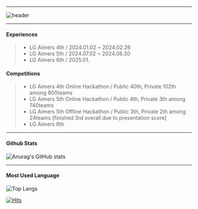 * * *
![header](https://capsule-render.vercel.app/api?type=venom&color=auto&height=300&section=header&text=SeoBuAs&fontSize=90&fontColor=gray&strokeWidth=1&stroke=FFFFFF)
* * *
#### Experiences
> - LG Aimers 4th / 2024.01.02 ~ 2024.02.26
> - LG Aimers 5th / 2024.07.02 ~ 2024.08.30
> - LG Aimers 6th / 2025.01.
#### Competitions
> - LG Aimers 4th Online Hackathon / Public 40th, Private 102th among 800teams
> - LG Aimers 5th Online Hackathon / Public 4th, Private 3th among 740teams
> - LG Aimers 5th Offline Hackathon / Public 3th, Private 2th among 24teams [finished 3rd overall due to presentation score]
> - LG Aimers 6th 
* * *
#### Github Stats
![Anurag's GitHub stats](https://github-readme-stats.vercel.app/api?username=SeoBuAs&show_icons=true&theme=radical)
* * *
#### Most Used Language
![Top Langs](https://github-readme-stats.vercel.app/api/top-langs/?username=SeoBuAs&langs_count=8)

[![Hits](https://hits.seeyoufarm.com/api/count/incr/badge.svg?url=https%3A%2F%2Fgithub.com%2FSeoBuAs&count_bg=%2379C83D&title_bg=%23555555&icon=googleanalytics.svg&icon_color=%23E7E7E7&title=hits&edge_flat=false)](https://hits.seeyoufarm.com)
